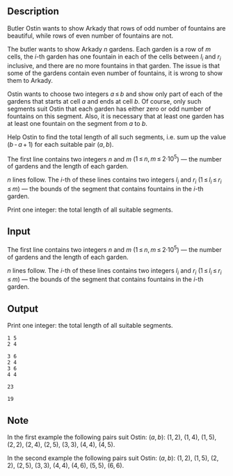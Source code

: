 ## Description

<div><p>Butler Ostin wants to show Arkady that rows of odd number of fountains are beautiful, while rows of even number of fountains are not.</p><p>The butler wants to show Arkady <span class="tex-span"><i>n</i></span> gardens. Each garden is a row of <span class="tex-span"><i>m</i></span> cells, the <span class="tex-span"><i>i</i></span>-th garden has one fountain in each of the cells between <span class="tex-span"><i>l</i><sub class="lower-index"><i>i</i></sub></span> and <span class="tex-span"><i>r</i><sub class="lower-index"><i>i</i></sub></span> inclusive, and there are no more fountains in that garden. The issue is that some of the gardens contain even number of fountains, it is wrong to show them to Arkady.</p><p>Ostin wants to choose two integers <span class="tex-span"><i>a</i> ≤ <i>b</i></span> and show only part of each of the gardens that starts at cell <span class="tex-span"><i>a</i></span> and ends at cell <span class="tex-span"><i>b</i></span>. Of course, only such segments suit Ostin that each garden has either zero or odd number of fountains on this segment. Also, it is necessary that at least one garden has at least one fountain on the segment from <span class="tex-span"><i>a</i></span> to <span class="tex-span"><i>b</i></span>.</p><p>Help Ostin to find the total length of all such segments, i.e. sum up the value <span class="tex-span">(<i>b</i> - <i>a</i> + 1)</span> for each suitable pair <span class="tex-span">(<i>a</i>, <i>b</i>)</span>.</p></div><div class="input-specification"><p>The first line contains two integers <span class="tex-span"><i>n</i></span> and <span class="tex-span"><i>m</i></span> (<span class="tex-span">1 ≤ <i>n</i>, <i>m</i> ≤ 2·10<sup class="upper-index">5</sup></span>)&nbsp;— the number of gardens and the length of each garden.</p><p><span class="tex-span"><i>n</i></span> lines follow. The <span class="tex-span"><i>i</i></span>-th of these lines contains two integers <span class="tex-span"><i>l</i><sub class="lower-index"><i>i</i></sub></span> and <span class="tex-span"><i>r</i><sub class="lower-index"><i>i</i></sub></span> (<span class="tex-span">1 ≤ <i>l</i><sub class="lower-index"><i>i</i></sub> ≤ <i>r</i><sub class="lower-index"><i>i</i></sub> ≤ <i>m</i></span>)&nbsp;— the bounds of the segment that contains fountains in the <span class="tex-span"><i>i</i></span>-th garden.</p></div><div class="output-specification"><p>Print one integer: the total length of all suitable segments.</p></div>

## Input

<p>The first line contains two integers <span class="tex-span"><i>n</i></span> and <span class="tex-span"><i>m</i></span> (<span class="tex-span">1 ≤ <i>n</i>, <i>m</i> ≤ 2·10<sup class="upper-index">5</sup></span>)&nbsp;— the number of gardens and the length of each garden.</p><p><span class="tex-span"><i>n</i></span> lines follow. The <span class="tex-span"><i>i</i></span>-th of these lines contains two integers <span class="tex-span"><i>l</i><sub class="lower-index"><i>i</i></sub></span> and <span class="tex-span"><i>r</i><sub class="lower-index"><i>i</i></sub></span> (<span class="tex-span">1 ≤ <i>l</i><sub class="lower-index"><i>i</i></sub> ≤ <i>r</i><sub class="lower-index"><i>i</i></sub> ≤ <i>m</i></span>)&nbsp;— the bounds of the segment that contains fountains in the <span class="tex-span"><i>i</i></span>-th garden.</p>

## Output

<p>Print one integer: the total length of all suitable segments.</p>





```input1
1 5
2 4

```




```input2
3 6
2 4
3 6
4 4

```




```output1
23

```




```output2
19

```



## Note

<p>In the first example the following pairs suit Ostin: <span class="tex-span">(<i>a</i>, <i>b</i>)</span>: <span class="tex-span">(1, 2)</span>, <span class="tex-span">(1, 4)</span>, <span class="tex-span">(1, 5)</span>, <span class="tex-span">(2, 2)</span>, <span class="tex-span">(2, 4)</span>, <span class="tex-span">(2, 5)</span>, <span class="tex-span">(3, 3)</span>, <span class="tex-span">(4, 4)</span>, <span class="tex-span">(4, 5)</span>.</p><p>In the second example the following pairs suit Ostin: <span class="tex-span">(<i>a</i>, <i>b</i>)</span>: <span class="tex-span">(1, 2)</span>, <span class="tex-span">(1, 5)</span>, <span class="tex-span">(2, 2)</span>, <span class="tex-span">(2, 5)</span>, <span class="tex-span">(3, 3)</span>, <span class="tex-span">(4, 4)</span>, <span class="tex-span">(4, 6)</span>, <span class="tex-span">(5, 5)</span>, <span class="tex-span">(6, 6)</span>.</p>
